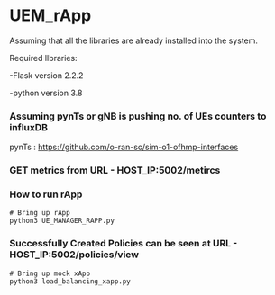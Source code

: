 # UEM_rApp

Assuming that all the libraries are already installed into the system.

Required lIbraries:

-Flask version 2.2.2

-python version 3.8

### Assuming pynTs or gNB is pushing no. of UEs counters to influxDB 

pynTs : https://github.com/o-ran-sc/sim-o1-ofhmp-interfaces

### GET metrics from URL - HOST_IP:5002/metircs

### How to run rApp

```
# Bring up rApp
python3 UE_MANAGER_RAPP.py

```

### Successfully Created Policies can be seen at URL - HOST_IP:5002/policies/view


```
# Bring up mock xApp
python3 load_balancing_xapp.py

```
